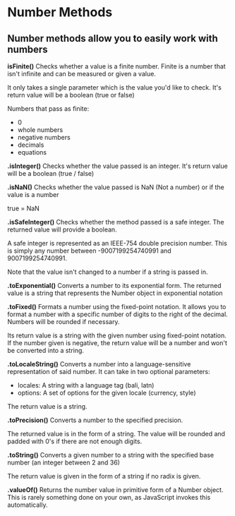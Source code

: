 # Number Methods

## Number methods allow you to easily work with numbers

**isFinite()**
Checks whether a value is a finite number.
Finite is a number that isn't infinite and can be measured or given a value.

It only takes a single parameter which is the value you'd like to check.
It's return value will be a boolean (true or false)

Numbers that pass as finite:
- 0
- whole numbers
- negative numbers
- decimals
- equations

**.isInteger()**
Checks whether the value passed is an integer.
It's return value will be a boolean (true / false)

**.isNaN()**
Checks whether the value passed is NaN (Not a number) or if the value is a number

true = NaN

**.isSafeInteger()**
Checks whether the method passed is a safe integer. The returned value will provide a boolean.

A safe integer is represented as an IEEE-754 double precision number. This is simply any number between -9007199254740991 and 9007199254740991.

Note that the value isn't changed to a number if a string is passed in.

**.toExponential()**
Converts a number to its exponential form. The returned value is a string that represents the Number object in exponential notation

**.toFixed()**
Formats a number using the fixed-point notation. It allows you to format a number with a specific number of digits to the right of the decimal. Numbers will be rounded if necessary.

Its return value is a string with the given number using fixed-point notation. If the number given is negative, the return value will be a number and won't be converted into a string.

**.toLocaleString()**
Converts a number into a language-sensitive representation of said number.
It can take in two optional parameters:
- locales: A string with a language tag (bali, latn)
- options: A set of options for the given locale (currency, style)

The return value is a string.

**.toPrecision()**
Converts a number to the specified precision.

The returned value is in the form of a string. The value will be rounded and padded with 0's if there are not enough digits.

**.toString()**
Converts a given number to a string with the specified base number (an integer between 2 and 36)

The return value is given in the form of a string if no radix is given.

**.valueOf()**
Returns the number value in primitive form of a Number object.
This is rarely something done on your own, as JavaScript invokes this automatically.
